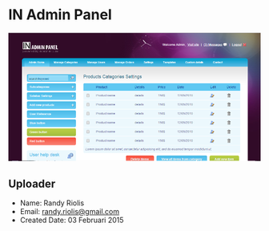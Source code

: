 # IN Admin Panel
<img src="https://raw.githubusercontent.com/r4nd1/template-cpanel-in-admin-panel/master/demo-img/images_in_admin_template.PNG" width="900">

## Uploader
* Name: Randy Riolis
* Email: randy.riolis@gmail.com
* Created Date: 03 Februari 2015
